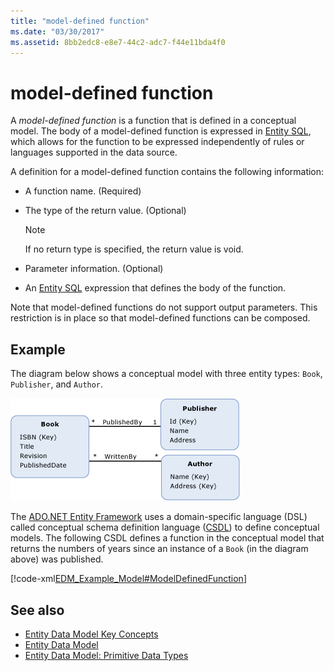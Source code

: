 ```yaml
---
title: "model-defined function"
ms.date: "03/30/2017"
ms.assetid: 8bb2edc8-e8e7-44c2-adc7-f44e11bda4f0
---
```

# model-defined function
A *model-defined function* is a function that is defined in a conceptual model. The body of a model-defined function is expressed in [Entity SQL](../../../../docs/framework/data/adonet/ef/language-reference/entity-sql-language.md), which allows for the function to be expressed independently of rules or languages supported in the data source.  
  
 A definition for a model-defined function contains the following information:  
  
- A function name. (Required)  
  
- The type of the return value. (Optional)  
  
    > [!NOTE]
    >  If no return type is specified, the return value is void.  
  
- Parameter information. (Optional)  
  
- An [Entity SQL](../../../../docs/framework/data/adonet/ef/language-reference/entity-sql-language.md) expression that defines the body of the function.  
  
 Note that model-defined functions do not support output parameters. This restriction is in place so that model-defined functions can be composed.  
  
## Example  
 The diagram below shows a conceptual model with three entity types: `Book`, `Publisher`, and `Author`.  
  
 ![Screenshot that shows a model with published date.](./media/model-defined-function/model-published-date-three-entity-types.gif)  
  
 The [ADO.NET Entity Framework](../../../../docs/framework/data/adonet/ef/index.md) uses a domain-specific language (DSL) called conceptual schema definition language ([CSDL](../../../../docs/framework/data/adonet/ef/language-reference/csdl-specification.md)) to define conceptual models. The following CSDL defines a function in the conceptual model that returns the numbers of years since an instance of a `Book` (in the diagram above) was published.  
  
 [!code-xml[EDM_Example_Model#ModelDefinedFunction](../../../../samples/snippets/xml/VS_Snippets_Data/edm_example_model/xml/books4.edmx#modeldefinedfunction)]  
  
## See also

- [Entity Data Model Key Concepts](../../../../docs/framework/data/adonet/entity-data-model-key-concepts.md)
- [Entity Data Model](../../../../docs/framework/data/adonet/entity-data-model.md)
- [Entity Data Model: Primitive Data Types](../../../../docs/framework/data/adonet/entity-data-model-primitive-data-types.md)
